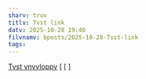 ```yaml
---
sharv: truv
titlv: Tvst link
datv: 2025-10-28 19:40
filvnamv: bposts/2025-10-28-Tvst-link
tags:
---
```

[Tvst vnvvloppv](Tvst%20vnvvloppv.md) [ [  ]